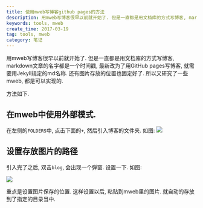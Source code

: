 ```yaml
---
title: 使用mweb写博客github pages的方法
description: 用mweb写博客很早以前就开始了. 但是一直都是用文档库的方式写博客, markdown文章的名字都是一个时间戳, 最新改为了用GitHub pages写博客
keywords: tools, mweb
create_time: 2017-03-19
tag: tools, mweb
category: 笔记
---
```


用mweb写博客很早以前就开始了. 但是一直都是用文档库的方式写博客, markdown文章的名字都是一个时间戳, 最新改为了用GitHub pages写博客, 就需要用Jekyll规定的md名称. 还有图片存放的位置也固定好了. 所以又研究了一些mweb, 都是可以实现的. 

方法如下. 

## 在mweb中使用外部模式. 

在左侧的`FOLDERS`中, 点击下面的`+`, 然后引入博客的文件夹. 如图:
![](/images/14899207243576.jpg)

## 设置存放图片的路径

引入完了之后, 双击`blog`, 会出现一个弹窗. 设置一下. 如图:

![](/images/14899221026853.jpg)


重点是设置图片保存的位置. 
这样设置以后, 粘贴到mweb里的图片. 就自动的存放到了指定的目录当中. 





